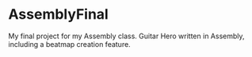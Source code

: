 # AssemblyFinal

My final project for my Assembly class. Guitar Hero written in Assembly, including a beatmap creation feature.
